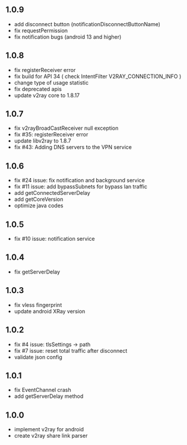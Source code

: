 ## 1.0.9

* add disconnect button (notificationDisconnectButtonName)
* fix requestPermission
* fix notification bugs  (android 13 and higher)

## 1.0.8

* fix registerReceiver error
* fix build for API 34 ( check IntentFilter V2RAY_CONNECTION_INFO )
* change type of usage statistic
* fix deprecated apis
* update v2ray core to 1.8.17

## 1.0.7

* fix v2rayBroadCastReceiver null exception
* fix #35: registerReceiver error
* update libv2ray to 1.8.7
* fix #43: Adding DNS servers to the VPN service

## 1.0.6

* fix #24 issue: fix notification and background service
* fix #11 issue: add bypassSubnets for bypass lan traffic
* add getConnectedServerDelay
* add getCoreVersion
* optimize java codes

## 1.0.5

* fix #10 issue: notification service

## 1.0.4

* fix getServerDelay

## 1.0.3

* fix vless fingerprint 
* update android XRay version

## 1.0.2

* fix #4 issue: tlsSettings -> path
* fix #7 issue: reset total traffic after disconnect 
* validate json config

## 1.0.1

* fix EventChannel crash
* add getServerDelay method

## 1.0.0

* implement v2ray for android
* create v2ray share link parser
